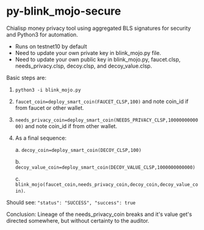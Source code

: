 # py-blink_mojo-secure
Chialisp money privacy tool using aggregated BLS signatures for security and Python3 for automation.

* Runs on testnet10 by default
* Need to update your own private key in blink_mojo.py file.
* Need to update your own public key in blink_mojo.py, faucet.clsp, needs_privacy.clsp, decoy.clsp, and decoy_value.clsp.

Basic steps are:
1. `python3 -i blink_mojo.py`
2. `faucet_coin=deploy_smart_coin(FAUCET_CLSP,100)` and note coin_id if from faucet or other wallet.
3. `needs_privacy_coin=deploy_smart_coin(NEEDS_PRIVACY_CLSP,1000000000000)` and note coin_id if from other wallet.
4. As a final sequence:

   a. `decoy_coin=deploy_smart_coin(DECOY_CLSP,100)`
   
   b. `decoy_value_coin=deploy_smart_coin(DECOY_VALUE_CLSP,1000000000000)`
   
   c. `blink_mojo(faucet_coin,needs_privacy_coin,decoy_coin,decoy_value_coin)`.
   
   
Should see:
`"status": "SUCCESS",
 "success": true`
 
 Conclusion: Lineage of the needs_privacy_coin breaks and it's value get's directed somewhere, but without certainty to the auditor. 
